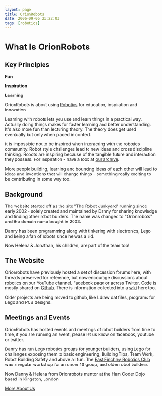 ```yaml
---
layout: page
title: OrionRobots
date: 2006-09-05 21:22:03
tags: [robotics]
---
```

# What Is OrionRobots

## Key Principles

**Fun**

**Inspiration**

**Learning**

OrionRobots is about using [Robotics](/wiki/robotic.html "Robotic") for education, inspiration and innovation.

Learning with robots lets you use and learn things in a practical way. Actually doing things makes for faster learning and better understanding. It's also more fun than lecturing theory. The theory does get used eventually but only when placed in context.

It is impossible not to be inspired when interacting with the robotics community. Robot style challenges lead to new ideas and cross discipline thinking. Robots are inspiring because of the tangible future and interaction they possess. For inspiration - have a look at [our archive](/archive.html).

More people building, learning and bouncing ideas of each other will lead to ideas and inventions that will change things - something really exciting to be contributing in some way too.

## Background

The website started off as the site "The Robot Junkyard" running since early 2002 - solely created and maintained by Danny  for sharing knowledge and finding other robot builders. The name was changed to "Orionrobots" and the domain name bought in 2003.

Danny has been programming along with tinkering with electronics, Lego and being a fan of robots since he was a kid.

Now Helena & Jonathan, his children, are part of the team too!

## The Website

Orionrobots have previously hosted a set of discussion forums here, with threads preserved for reference, but now encourage discussions about robotics on [our YouTube channel](https://youtube.com/orionrobots), [Facebook page](https://facebook.com/orionrobots) or across [Twitter](https://twitter.com/orionrobots). Code is mostly shared on [Github](https://github.com/orionrobots). There is information collected into a [wiki](/wiki) here too.

Older projects are being moved to github, like Ldraw dat files, programs for Lego and PCB designs.

## Meetings and Events

OrionRobots has hosted events and meetings of robot builders from time to time, if you are running an event, please let us know on facebook, youtube or twitter. 

Danny has run Lego robotics groups for younger builders, using Lego for challenges exposing them to basic engineering, Building Tips, Team Work, Robot Building Safety and above all fun. The [East Finchley Robotics Club](/wiki/east_finchley_robotics_club.html) was a regular workshop for an under 16 group, and older robot builders.

Now Danny & Helena from Orionrobots mentor at the Ham Coder Dojo based in Kingston, London.

[More About Us](/about_us.html)
